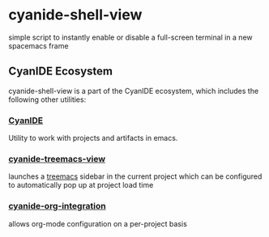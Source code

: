 # cyanide-shell-view
simple script to instantly enable or disable a full-screen terminal in a new
spacemacs frame

## CyanIDE Ecosystem

cyanide-shell-view is a part of the CyanIDE ecosystem, which includes the
following other utilities:

### [CyanIDE](https://github.com/mciocchi/cyanide)

Utility to work with projects and artifacts in emacs.

### [cyanide-treemacs-view](https://github.com/mciocchi/cyanide-treemacs-view)

launches a [treemacs](https://github.com/Alexander-Miller/treemacs) sidebar in the current project
which can be configured to automatically pop up at project load time

### [cyanide-org-integration](https://github.com/mciocchi/cyanide-org-integration)

allows org-mode configuration on a per-project basis
